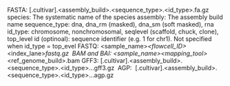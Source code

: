 FASTA: <species>[.cultivar].<assembly_build>.<sequence_type>.<id_type>.<id>fa.gz
species: The systematic name of the species
assembly: The assembly build name
sequence_type: dna, dna_rm (masked), dna_sm (soft masked), rna
id_type: chromosome, nonchromosomal, seqlevel (scaffold, chuck, clone), top_level
id (optinoal): sequence identifier (e.g. 1 for chr1). Not specified when id_type = top_evel
FASTQ: <sample_name>_<flowcell_ID>_<index_lane>_<readNum>_fastq.gz 
BAM and BAI: <sample_name>_<mapping_tool>_<ref_genome_build>.bam
GFF3: <species>[.cultivar].<assembly_build>.<sequence_type>.<id_type>.<id>.<purpose>.gff3.gz 
AGP:  <species>[.cultivar].<assembly_build>.<sequence_type>.<id_type>.<id>.<purpose>.agp.gz 